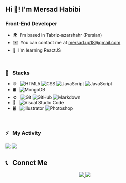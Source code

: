## Hi 👋! I'm Mersad Habibi

### Front-End Developer


- 🌍  I'm based in Tabriz-azarshahr (Persian)
- ✉️  You can contact me at [mersad.up18@gmail.com](mailto:mersad.up18@gmail.com)
- 🧠  I'm learning ReactJS

<br/>

### 🔧 &nbsp; Stacks

- 🌐 &nbsp;
  ![HTML5](https://img.shields.io/badge/-HTML5-333333?style=flat&logo=HTML5)
  ![CSS](https://img.shields.io/badge/-CSS-333333?style=flat&logo=CSS3&logoColor=1572B6)
  ![JavaScript](https://img.shields.io/badge/-tailwindcss-333333?style=flat&logo=tailwindcss)
  ![JavaScript](https://img.shields.io/badge/-JavaScript-333333?style=flat&logo=javascript)
- 🛢 &nbsp;
  ![MongoDB](https://img.shields.io/badge/-MongoDB-333333?style=flat&logo=mongodb)
- ⚙️ &nbsp;
  ![Git](https://img.shields.io/badge/-Git-333333?style=flat&logo=git)
  ![GitHub](https://img.shields.io/badge/-GitHub-333333?style=flat&logo=github)
  ![Markdown](https://img.shields.io/badge/-Markdown-333333?style=flat&logo=markdown)
- 🔧 &nbsp;
  ![Visual Studio Code](https://img.shields.io/badge/-Visual%20Studio%20Code-333333?style=flat&logo=visual-studio-code&logoColor=007ACC)
- 🖥 &nbsp;
  ![Illustrator](https://img.shields.io/badge/-Illustrator-333333?style=flat&logo=adobe-illustrator)
  ![Photoshop](https://img.shields.io/badge/-Photoshop-333333?style=flat&logo=adobe-photoshop)

<br/>

### ⚡ &nbsp; My Activity

<a>
  <img src="https://github-readme-stats.vercel.app/api?username=MersadHabibi&show_icons=true&theme=radical" />
  <img src="https://github-readme-stats.vercel.app/api/top-langs/?username=MersadHabibi&theme=radical" />
</a>

<br/>

## 📞 &nbsp; Connct Me 

<p align="center">
  <a href="https://instagram.com/_xmersadx_/">
    <img src="https://img.shields.io/badge/Instagram-@_xmersadx_-red?style=flat&logo=instagram" />
  </a>
  <a href="https://t.me/alphaa_codee/">
    <img src="https://img.shields.io/badge/Telegram-@alphaa_codee-blue?style=flat&logo=telegram" />
  </a>
</p>




